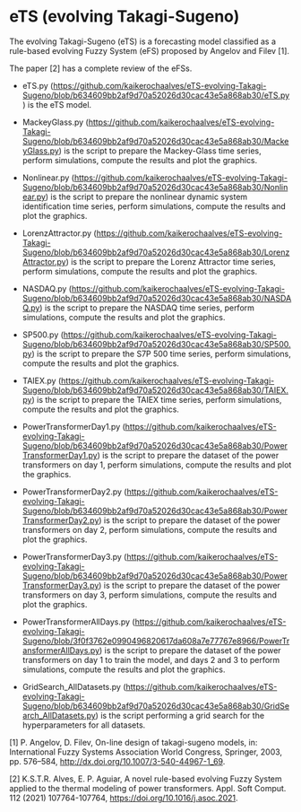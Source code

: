 # eTS (evolving Takagi-Sugeno)

The evolving Takagi-Sugeno (eTS) is a forecasting model classified as a rule-based evolving Fuzzy System (eFS) proposed by Angelov and Filev [1].

The paper [2] has a complete review of the eFSs.

- eTS.py (https://github.com/kaikerochaalves/eTS-evolving-Takagi-Sugeno/blob/b634609bb2af9d70a52026d30cac43e5a868ab30/eTS.py) is the eTS model.
- MackeyGlass.py (https://github.com/kaikerochaalves/eTS-evolving-Takagi-Sugeno/blob/b634609bb2af9d70a52026d30cac43e5a868ab30/MackeyGlass.py) is the script to prepare the Mackey-Glass time series, perform simulations, compute the results and plot the graphics.

- Nonlinear.py (https://github.com/kaikerochaalves/eTS-evolving-Takagi-Sugeno/blob/b634609bb2af9d70a52026d30cac43e5a868ab30/Nonlinear.py) is the script to prepare the nonlinear dynamic system identification time series, perform simulations, compute the results and plot the graphics.

- LorenzAttractor.py (https://github.com/kaikerochaalves/eTS-evolving-Takagi-Sugeno/blob/b634609bb2af9d70a52026d30cac43e5a868ab30/LorenzAttractor.py) is the script to prepare the Lorenz Attractor time series, perform simulations, compute the results and plot the graphics.

- NASDAQ.py (https://github.com/kaikerochaalves/eTS-evolving-Takagi-Sugeno/blob/b634609bb2af9d70a52026d30cac43e5a868ab30/NASDAQ.py) is the script to prepare the NASDAQ time series, perform simulations, compute the results and plot the graphics.

- SP500.py (https://github.com/kaikerochaalves/eTS-evolving-Takagi-Sugeno/blob/b634609bb2af9d70a52026d30cac43e5a868ab30/SP500.py) is the script to prepare the S7P 500 time series, perform simulations, compute the results and plot the graphics.

- TAIEX.py (https://github.com/kaikerochaalves/eTS-evolving-Takagi-Sugeno/blob/b634609bb2af9d70a52026d30cac43e5a868ab30/TAIEX.py) is the script to prepare the TAIEX time series, perform simulations, compute the results and plot the graphics.

- PowerTransformerDay1.py (https://github.com/kaikerochaalves/eTS-evolving-Takagi-Sugeno/blob/b634609bb2af9d70a52026d30cac43e5a868ab30/PowerTransformerDay1.py) is the script to prepare the dataset of the power transformers on day 1, perform simulations, compute the results and plot the graphics.

- PowerTransformerDay2.py (https://github.com/kaikerochaalves/eTS-evolving-Takagi-Sugeno/blob/b634609bb2af9d70a52026d30cac43e5a868ab30/PowerTransformerDay2.py) is the script to prepare the dataset of the power transformers on day 2, perform simulations, compute the results and plot the graphics.

- PowerTransformerDay3.py (https://github.com/kaikerochaalves/eTS-evolving-Takagi-Sugeno/blob/b634609bb2af9d70a52026d30cac43e5a868ab30/PowerTransformerDay3.py) is the script to prepare the dataset of the power transformers on day 3, perform simulations, compute the results and plot the graphics.

- PowerTransformerAllDays.py (https://github.com/kaikerochaalves/eTS-evolving-Takagi-Sugeno/blob/3f0f3762e0990496820617da608a7e77767e8966/PowerTransformerAllDays.py) is the script to prepare the dataset of the power transformers on day 1 to train the model, and days 2 and 3 to perform simulations, compute the results and plot the graphics.

- GridSearch_AllDatasets.py (https://github.com/kaikerochaalves/eTS-evolving-Takagi-Sugeno/blob/b634609bb2af9d70a52026d30cac43e5a868ab30/GridSearch_AllDatasets.py) is the script performing a grid search for the hyperparameters for all datasets.

[1] P. Angelov, D. Filev, On-line design of takagi-sugeno models, in: International Fuzzy Systems Association World Congress, Springer, 2003, pp. 576–584, http://dx.doi.org/10.1007/3-540-44967-1_69.

[2] K.S.T.R. Alves, E. P. Aguiar, A novel rule-based evolving Fuzzy System applied to the thermal modeling of power transformers. Appl. Soft Comput. 112 (2021) 107764-107764, https://doi.org/10.1016/j.asoc.2021.
